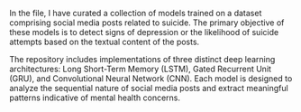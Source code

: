 
In the file, I have curated a collection of models trained on a dataset comprising social media posts related to suicide. The primary objective of these models is to detect signs of depression or the likelihood of suicide attempts based on the textual content of the posts.

The repository includes implementations of three distinct deep learning architectures: Long Short-Term Memory (LSTM), Gated Recurrent Unit (GRU), and Convolutional Neural Network (CNN). Each model is designed to analyze the sequential nature of social media posts and extract meaningful patterns indicative of mental health concerns.
